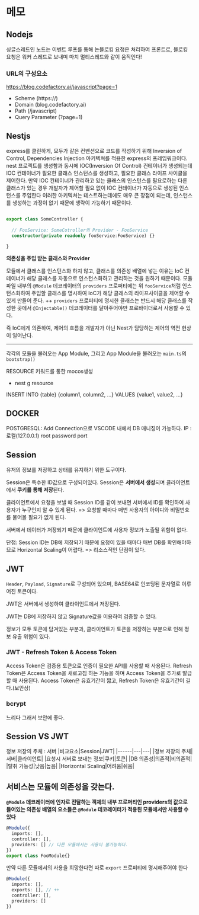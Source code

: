 # 메모

## Nodejs
싱글스레드인 노드는 이벤트 루프를 통해 논블로킹 요청은 처리하여 프론트로,
블로킹 요청은 워커 스레드로 보내며 마치 멀티스레드와 같이 움직인다!

### URL의 구성요소

https://blog.codefactory.ai/javascript?page=1

- Scheme (https://)
- Domain (blog.codefactory.ai) 
- Path (/javascript)
- Query Parameter (?page=1)


## Nestjs

express를 클린하게, 모두가 같은 컨밴션으로 코드를 작성하기 위해
Inversion of Control, Dependencies Injection 아키텍쳐를 적용한
express의 프레임워크이다.
nest 프로젝트를 생성함과 동시에 IOC(Inversion Of Control) 컨테이너가 생성되는데
IOC 컨테이너가 필요한 클래스 인스턴스를 생성하고, 필요한 클래스 라이프 사이클을 제어한다.
만약 IOC 컨테이너가 관리하고 있는 클래스의 인스턴스를 필요로하는 다른 클래스가 있는 경우
개발자가 제어할 필요 없이 IOC 컨테이너가 자동으로 생성된 인스턴스를 주입한다
이러한 아키텍쳐는 테스트하는데에도 매우 큰 장점이 되는데,
인스턴스를 생성하는 과정이 없기 때문에 생략이 가능하기 때문이다.


```ts

export class SomeController {
  
  // FooService: SomeCotroller의 Provider - FooService
  constructor(private readonly fooService:FooService) {} 

}
```
**의존성을 주입 받는 클래스와 Provider**

모듈에서 클래스를 인스턴스화 하지 않고, 클래스를 의존성 배열에 넣는 이유는
IoC 컨테이너가 해당 클래스를 자동으로 인스턴스화하고 관리하는 것을 원하기 때문이다.
모듈 파일 내부의 `@Module` 데코레이터의 `providers` 프로퍼티에는 위 `fooService`처럼
인스턴스화하여 주입할 클래스를 명시하여 IoC가 해당 클래스의 라이프사이클을 제어할 수 있게 만들어 준다.
++ `providers` 프로퍼티에 명시한 클래스는  반드시 해당 클래스를 작성한 곳에서 `@Injectable()` 데코레이터를 달아주어야만 프로바이더로서 사용할 수 있다.

즉 IoC에게 의존하여, 제어의 흐름을 개발자가 아닌 Nest가 담당하는 제어의 역전 현상이 일어난다.

___

각각의 모듈을 불러오는 App Module, 그리고 App Module을 불러오는 `main.ts`의 `bootstrap()`



RESOURCE 키워드를 통한 mocos생성
- nest g resource





INSERT INTO {table} {column1, column2, ...} VALUES {value1, value2, ...}


## DOCKER

POSTGRESQL: Add Connection으로 VSCODE 내에서 DB 매니징이 가능하다.
IP : 로컬(127.0.0.1)
root
password
port

## Session

유저의 정보를 저장하고 상태를 유지하기 위한 도구이다.

Session은 특수한 ID값으로 구성되어있다.
Session은 **서버에서 생성**되며 클라이언트에서 **쿠키를 통해 저장**된다.

클라이언트에서 요청을 보낼 때 Session ID를 같이 보내면
서버에서 ID를 확인하여 사용자가 누구인지 알 수 있게 된다.
=> 요청할 때마다 매번 사용자의 아이디와 비밀번호를 물어볼 필요가 없게 된다.

서버에서 데이터가 저장되기 때문에 클라이언트에 사용자 정보가 노출될 위험이 없다.

단점: Session ID는 DB에 저장되기 때문에 요청이 있을 때마다 매번 DB를 확인해야하므로
Horizontal Scaling이 어렵다.
=> 리소스적인 단점이 있다.


## JWT


`Header`, `Payload`, `Signature`로 구성되어 있으며, BASE64로 인코딩된 문자열로 이루어진 토큰이다.

JWT은 서버에서 생성하여 클라이언트에서 저장된다.

JWT는 DB에 저장하지 않고 Signature값을 이용하여 검증할 수 있다.

정보가 모두 토큰에 담겨있는 부분과, 클라이언트가 토큰을 저장하는 부분으로 인해 정보 유출 위험이 있다.

### JWT - Refresh Token & Access Token

Access Token은 검증용 토큰으로 인증이 필요한 API를 사용할 때 사용된다.
Refresh Token은 Access Token을 새로고침 하는 기능을 하며 Access Token을 추가로 발급할 때 사용된다.
Access Token은 유효기간이 짧고, Refresh Token은 유효기간이 길다.(보안상)

### bcrypt
느리다 그래서 보안에 좋다.



## Session VS JWT

정보 저장의 주체 : 서버 
|비교요소|Session|JWT|
|------|---|---|
|정보 저장의 주체|서버|클라이언트|
|요청시 서버로 보내는 정보|쿠키|토큰|
|DB 의존성|의존적|비의존적|
|탈취 가능성|낮음|높음|
|Horizontal Scaling|어려움|쉬움|


## 서비스는 모듈에 의존성을 갖는다.

**`@Module` 데코레이터에 인자로 전달하는 객체의 내부 프로퍼티인 providers의 값으로 들어있는 의존성 배열의 요소들은 `@Module` 데코레이터가 적용된 모듈에서만 사용할 수 있다**

```ts
@Module({
  imports: [],
  controller: [],
  providers: [] // 다른 모듈에서는 사용이 불가능하다.
})
export class FooModule{}
```

만약 다른 모듈에서의 사용을 희망한다면 따로 `export` 프로퍼티에 명시해주어야 한다

```ts
@Module({
  imports: [],
  exports: [], // ++
  controller: [],
  providers: []
})
```